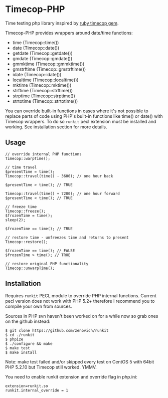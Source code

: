 # Timecop-PHP
Time testing php library inspired by [ruby timecop gem](https://github.com/travisjeffery/timecop).

Timecop-PHP provides wrappers around date/time functions:

- time (Timecop::time())
- date (Timecop::date())
- getdate (Timecop::getdate())
- gmdate (Timecop::gmdate())
- gmmktime (Timecop::gmmktime())
- gmstrftime (Timecop::gmstrftime())
- idate (Timecop::idate())
- localtime (Timecop::localtime())
- mktime (Timecop::mktime())
- strftime (Timecop::strftime())
- strptime (Timecop::strptime())
- strtotime (Timecop::strtotime())

You can override built-in functions in cases where it's not possible to replace
parts of code using PHP's built-in functions like time() or date() with Timecop wrappers.
To do so `runkit` pecl extension must be installed and working. See installation
section for more details.

## Usage
    // override internal PHP functions
    Timecop::warpTime();

    // time travel
    $presentTime = time();
    Timecop::travel(time() - 3600); // one hour back

    $presentTime > time(); // TRUE

    Timecop::travel(time() + 7200); // one hour forward
    $presentTime < time(); // TRUE

    // freeze time
    Timecop::freeze();
    $frozenTime = time();
    sleep(2);

    $frozenTime == time(); // TRUE

    // restore time - unfreezes time and returns to present
    Timecop::restore();

    $frozenTime == time(); // FALSE
    $frozenTime > time(); // TRUE

    // restore original PHP functionality
    Timecop::unwarpTime();

## Installation
Requires `runkit` PECL module to override PHP internal functions. Current pecl version
does not work with PHP 5.2+ therefore I recommend you to compile your own from sources.

Sources in PHP svn haven't been worked on for a while now so grab ones on the github instead:

    $ git clone https://github.com/zenovich/runkit
    $ cd ./runkit
    $ phpize
    $ ./configure && make
    $ make test
    $ make install

Note: make test failed and/or skipped every test on CentOS 5 with 64bit PHP 5.2.10 but
Timecop still worked. YMMV.

You need to enable runkit extension and override flag in php.ini:

    extension=runkit.so
    runkit.internal_override = 1
